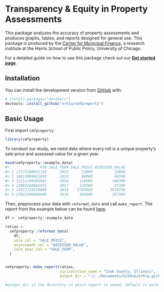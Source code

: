 
<!-- README.md is generated from README.Rmd. Please edit that file -->

# Transparency & Equity in Property Assessments

This package analyzes the accuracy of property assessments and produces
graphs, tables, and reports designed for general use. This package is
produced by the [Center for Municipal
Finance](https://harris.uchicago.edu/research-impact/centers-institutes/center-municipal-finance),
a research institute at the Harris School of Public Policy, University
of Chicago.

For a detailed guide on how to use this package check out our [**Get
started
page**](https://erhla.github.io/cmfproperty/articles/cmfproperty.html).

## Installation

You can install the development version from
[GitHub](https://github.com/) with:

``` r
# install.packages("devtools")
devtools::install_github("erhla/cmfproperty")
```

## Basic Usage

First import `cmfproperty`.

``` r
library(cmfproperty)
```

To conduct our study, we need data where every roll is a unique
property’s sale price and assessed value for a given year.

``` r
head(cmfproperty::example_data)
#>              PIN SALE_YEAR SALE_PRICE ASSESSED_VALUE
#> 1 17273100931118      2015      53000          33860
#> 2 18013090421010      2018      80000          60390
#> 3 12111190201042      2018     118000         108300
#> 4 13093160601015      2017     125500          87200
#> 5 14322110150000      2018    3705000        3670740
#> 6 27021200080000      2016     345000         267280
```

Then, preprocess your data with `reformat_data` and call `make_report`.
The report from the example below can be found
[here](https://erhla.github.io/Cook%20County,%20Illinois.html).

``` r
df <- cmfproperty::example_data

ratios <-
  cmfproperty::reformat_data(
    df,
    sale_col = "SALE_PRICE",
    assessment_col = "ASSESSED_VALUE",
    sale_year_col = "SALE_YEAR",
  )


cmfproperty::make_report(ratios, 
                         jurisdiction_name = "Cook County, Illinois",
                         output_dir = "~/../Documents/GitHub/erhla.github.io/") 

#output_dir is the directory in which report is saved; default is working directory
```
